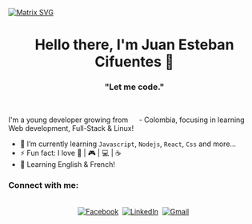  [![Matrix SVG](https://raw.githubusercontent.com/rodrigograca31/rodrigograca31/master/matrix.svg)]() 
<p>
  <h1 align="center"><b>Hello there, I'm Juan Esteban Cifuentes 👋</b></h1>
</p>

<p>
  <h3 align="center"><b>"Let me code."</b></h3>
</p>

<br>

I'm a young developer growing  from <img src="https://www.worldometers.info/img/flags/co-flag.gif" width="14"/> - Colombia,  focusing in learning  Web development, Full-Stack & Linux! 
- 🌱 I’m currently learning `Javascript`, `Nodejs`, `React`, `Css` and more...
- ⚡ Fun fact: I love :book: | :video_game: | :computer: | :coffee:
- :speech_balloon: Learning English & French!
### Connect with me:
<p align="center">
<br>
<a href="https://www.facebook.com/juanestebancifuentesl"><img src="https://img.shields.io/badge/facebook-%231877F2.svg?&style=for-the-badge&logo=facebook&logoColor=white" alt="Facebook" /></a>&nbsp;
<a href="https://www.linkedin.com/in/juan-esteban-cifuentes-0bb76a198//"><img src="https://img.shields.io/badge/linkedin-%230077B5.svg?&style=for-the-badge&logo=linkedin&logoColor=white" alt="LinkedIn" /></a>&nbsp;
<a href="mailto:juanescifuentes75@gmail.com"><img src="https://img.shields.io/badge/gmail-%23D14836.svg?&style=for-the-badge&logo=gmail&logoColor=white" alt="Gmail"/></a>&nbsp;

</p>

<!--
**JuanEstebanCC/JuanEstebanCC** is a ✨ _special_ ✨ repository because its `README.md` (this file) appears on your GitHub profile.

Here are some ideas to get you started:

- 🔭 I’m currently working on ...

- 👯 I’m looking to collaborate on ...
- 🤔 I’m looking for help with ...
- 💬 Ask me about ...
- 📫 How to reach me: ...
- 😄 Pronouns: ...

-->
